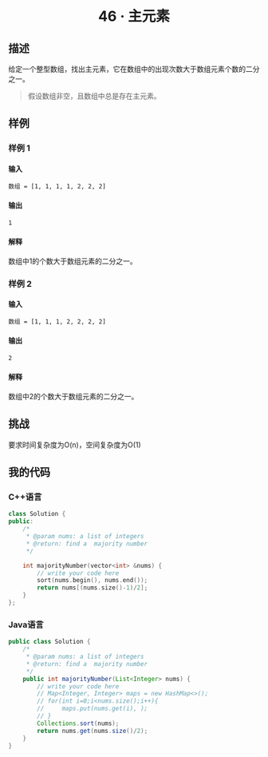 # <center> 46 · 主元素 

## 描述

给定一个整型数组，找出主元素，它在数组中的出现次数大于数组元素个数的二分之一。

> 假设数组非空，且数组中总是存在主元素。

## 样例

### 样例 1

#### 输入

```txt
数组 = [1, 1, 1, 1, 2, 2, 2]
```

#### 输出

```txt
1
```

#### 解释

数组中1的个数大于数组元素的二分之一。

### 样例 2

#### 输入

```txt
数组 = [1, 1, 1, 2, 2, 2, 2]
```

#### 输出

```txt
2
```

#### 解释

数组中2的个数大于数组元素的二分之一。

## 挑战

要求时间复杂度为O(n)，空间复杂度为O(1)

## 我的代码

### C++语言

```c++
class Solution {
public:
    /*
     * @param nums: a list of integers
     * @return: find a  majority number
     */

    int majorityNumber(vector<int> &nums) {
        // write your code here
        sort(nums.begin(), nums.end());
        return nums[(nums.size()-1)/2];
    }
};
```

### Java语言

```java
public class Solution {
    /*
     * @param nums: a list of integers
     * @return: find a  majority number
     */
    public int majorityNumber(List<Integer> nums) {
        // write your code here
        // Map<Integer, Integer> maps = new HashMap<>();
        // for(int i=0;i<nums.size();i++){
        //     maps.put(nums.get(i), );
        // }
        Collections.sort(nums);
        return nums.get(nums.size()/2);
    }
}
```